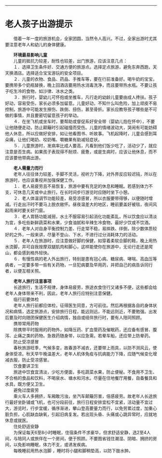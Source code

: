 ---
# 老人孩子出游提示  
  
&emsp;&emsp;借着一年一度的旅游机会，全家团圆，当然令人高兴。不过，全家出游时尤其要注意老年人和幼儿的身体健康。  

&emsp;&emsp;**环境最易影响儿童**  
&emsp;&emsp;儿童的抵抗力较差，耐性也较差，出门旅游，应该注意几点：  
&emsp;&emsp;１．选择卫生条件好、交通方便的旅游点。选择定点旅游，避免东奔西跑，天天换酒店。选择适合宝宝游玩的安全项目。  
&emsp;&emsp;２．儿童的衣物、食品、药品、手推车等，要在行前准备好。喝牛奶的宝宝，要携带多个奶瓶替换，晚上回酒店要用热水消毒洗净，而且要带热水瓶。不要让孩子吃生冷的食物，如沙律、冰水之类。  
&emsp;&emsp;３．旅行时，婴幼儿可怀抱或坐推车，凡行走的幼龄儿童要由成人搀扶。孩子好动，容易受伤，家长必须多加留意。儿童好动，不知什么叫危险，加上顽皮不易控制，旅游中可能发生擦伤、跌倒、扭伤，甚至骨折。家长应教导孩子哪些是不可做的事情，并且要密切留意孩子的举动。  
&emsp;&emsp;４．在坐飞机或坐车时，要帮助或督促系好安全带（婴幼儿抱在怀中），不要让他随便走动，防止颠簸时引起碰撞而受伤。儿童的情绪波动大，哭闹有可能妨碍他人休息，所以应做好安排，如让他看图书、听故事。飞机起降时，儿童会感到耳朵痛，让他们喝奶、咬奶嘴、嚼糖果有助减轻症状。  
&emsp;&emsp;５．儿童旅游时，发病率比成人要高，凡看到他们饭少吃了，活动少了，就应注意是否生病。如果孩子表现得不耐烦、疲惫，或是生病时，应该让他休息，而不应该要他带病出游。  

&emsp;&emsp;**老人需量力而行**  
&emsp;&emsp;老年人往往体力较差，手脚不灵活，视听力下降，对外界反应较迟钝，所以在旅游时，也应该重视并加强保健工作。  
&emsp;&emsp;１．老人易疲劳且不易恢复，旅游中要有充足的休息和睡眠。若感到体力不支，可休息几天或中止旅行。在长时间步行游览时应随时坐下小憩。  
&emsp;&emsp;２．老人体温调节功能较差，易受凉感冒，所以衣服要带得够，以便随时增减。行走出汗时不要马上脱衣敞怀。昼夜温差大的地区，睡前要盖好被毯，夜间风起雨来时要关好门窗。  
&emsp;&emsp;３．老人胃肠功能减弱，水土不服容易引起消化功能紊乱，所以饮食应以清淡为宜，多吃些新鲜蔬菜和水果，少食油腻和辛辣生冷食物，最好少饮或不饮酒。  
&emsp;&emsp;４．老年人对自身平衡控制力差、行走常不稳，易摔跌、绊倒，除少数体质较好的之外，一般来讲，尽量不登山、下水，不进行过分消耗体力的活动。  
&emsp;&emsp;５．老年人在旅游时，应注意做好脚的保健，如穿着柔软合脚的鞋，晚上用热水烫脚，并可自我按摩双腿肌肉和脚心，这样能使你在旅游中，无论行走还是爬山，都会感到格外轻快。  
&emsp;&emsp;６．有慢性病的老人外出旅行，特别是患有冠心病、糖尿病、哮喘、高血压等病者，一定要多带一些有关药物，一旦犯病要及早用药，并把自己的病告诉同行者，以便互相关照。  
  
&emsp;&emsp;**老年人旅行注意事项**  
&emsp;&emsp;长途旅行，生活不规律，身体易疲劳，旅途衣食住行又诸多不便，这些都会给老年人身体带来不利，因此，老年人旅行应特别注意保健。  
&emsp;&emsp;临行前要体检  
&emsp;&emsp;老年人旅行前都应体检，征得医生同意，方可前往。然后再根据各自的身体状况和病情，选定旅游点，安排旅行日程，能远则远，不能远则近，不要勉强。出发后要及时向随团保健医生介绍病情，独自或结伴旅行时，要有人陪同照顾。  
&emsp;&emsp;携带常用药物  
&emsp;&emsp;除携带平时服用的药物外，如降压药、扩血管药及催眠药，还应备有感冒、腹泻、止痛之类的药物。急救药随身带，以应急需。若晕车船，还应带上防晕药。  
&emsp;&emsp;防止受凉感冒  
&emsp;&emsp;春秋旅游旺季，气候多变，故春游不减衣，还要带上雨具，以防不测风云，使身体受凉。秋天早午晚温差大，老年人机体免疫与抗病能力下降，应随气候变化增减衣服，防止受凉感冒。  
&emsp;&emsp;饮食要讲卫生  
&emsp;&emsp;旅途中饮食宜清淡，少吃方便面，多吃蔬菜水果，防止便秘。不食用不卫生、不合格的食品和饮料，不喝泉水、塘水和河水。尽量在住地餐厅用餐，自备餐具和水具，既方便又卫生。  
&emsp;&emsp;避免过度疲劳  
&emsp;&emsp;乘火车人多拥挤，车厢敢污浊，坐汽车颠簸厉害，倍感疲劳。故老年人长途旅行最好坐卧铺或飞机，也可分段前往，旅行日程安排宜松不宜紧，活动量不宜过大，游览时，行步宜缓，循序渐进，攀山登高要量力而行，以免劳累过度，加重心脏负担，心肌缺血缺氧，引起旧病复发。若出现头昏、头痛或心跳异常时，应就地休息或就医。  
&emsp;&emsp;住处舒适安静  
&emsp;&emsp;为保证每天6至8小时睡眠，住宿条件不求豪华，但求舒适安静，选2至4人间，与陪同人或旅伴在一个房间，便于照顾。不要图省钱住潮湿、阴暗、拥挤的房间，以免影响睡眠，体力不支，或诱发疾病。  
&emsp;&emsp;每晚睡前用热水泡脚 ，睡时将小腿和脚稍垫高，以防下肢水肿。 